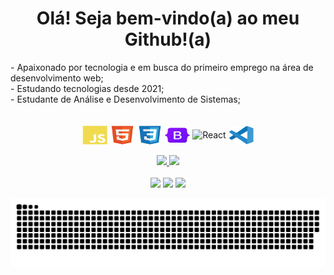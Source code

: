 <h1 align="center">Olá! Seja bem-vindo(a) ao meu Github!(a)</h1>

<div>
- Apaixonado por tecnologia e em busca do primeiro emprego na área de desenvolvimento web; <br>
- Estudando tecnologias desde 2021; <br>
- Estudante de Análise e Desenvolvimento de Sistemas; 
 </div> <br>
  
  
  <div  align="center" style="display: inline_block"><br>
  <img align="center" alt="Js" height="30" width="40" src="https://raw.githubusercontent.com/devicons/devicon/master/icons/javascript/javascript-plain.svg">
   <img align="center" alt="HTML" height="30" width="40" src="https://raw.githubusercontent.com/devicons/devicon/master/icons/html5/html5-original.svg">
   <img align="center" alt="CSS" height="30" width="40" src="https://raw.githubusercontent.com/devicons/devicon/master/icons/css3/css3-original.svg">
   <img align="center" alt="BootStrap" height="30" width="40" src="https://raw.githubusercontent.com/devicons/devicon/master/icons/bootstrap/bootstrap-original.svg"> 
   <img align="center" alt="React" height="30" width="40" src="https://cdn.jsdelivr.net/gh/devicons/devicon/icons/react/react-original.svg">
   <img align="center" alt="Vscode" height="30" width="40" src="https://raw.githubusercontent.com/devicons/devicon/master/icons/vscode/vscode-original.svg"
  </div>   <br><br>
 


<div align="center">
  <a href="https://github.com/TorugoJS">
  <img height="160em" src="https://github-readme-stats.vercel.app/api?username=TorugoJS&show_icons=true&theme=dracula&include_all_commits=true&count_private=true"/> 
  <img height="160em" src="https://github-readme-stats.vercel.app/api/top-langs/?username=TorugoJS&layout=compact&langs_count=7&theme=dracula"/>
</div> <br>

  <div> 
  <a href="https://www.instagram.com/torugo_devjs/" target="_blank"><img src="https://img.shields.io/badge/-Instagram-%23E4405F?style=for-the-badge&logo=instagram&logoColor=white" target="_blank"></a> 
  <a href = "mailto:victor.devfrontend@gmail.com"><img src="https://img.shields.io/badge/-Gmail-%23333?style=for-the-badge&logo=gmail&logoColor=white" target="_blank"></a>
  <a href="https://www.linkedin.com/in/victor-hugodev/" target="_blank"><img src="https://img.shields.io/badge/-LinkedIn-%230077B5?style=for-the-badge&logo=linkedin&logoColor=white" target="_blank"></a> 
</div>
 
 <div align="center">
 
  ![Snake animation](https://github.com/TorugoJS/TorugoJS/blob/output/github-contribution-grid-snake.svg)
  
  </div>
